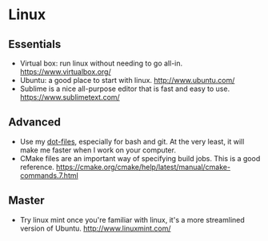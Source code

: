 Linux
=====

Essentials
----------

  - Virtual box: run linux without needing to go all-in. https://www.virtualbox.org/
  - Ubuntu: a good place to start with linux. http://www.ubuntu.com/
  - Sublime is a nice all-purpose editor that is fast and easy to use. https://www.sublimetext.com/

Advanced
----------

  - Use my [dot-files](https://github.com/felixduvallet/felixd-admin/), especially for bash and git. At the very least, it will make me faster when I work on your computer.
  - CMake files are an important way of specifying build jobs. This is a good reference. https://cmake.org/cmake/help/latest/manual/cmake-commands.7.html

Master
----------

  - Try linux mint once you're familiar with linux, it's a more streamlined version of Ubuntu. http://www.linuxmint.com/

